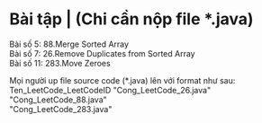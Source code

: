 # Bài tập | (Chi cần nộp file *.java)
Bài số 5: 88.Merge Sorted Array <br/>
Bài số 7: 26.Remove Duplicates from Sorted Array <br/>
Bài số 11: 283.Move Zeroes <br/>

Mọi người up file source code (\*.java) lên với format như sau: Ten_LeetCode_LeetCodeID
"Cong_LeetCode_26.java" <br/>
"Cong_LeetCode_88.java" <br/>
"Cong_LeetCode_283.java" <br/>
